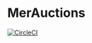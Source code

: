 # MerAuctions

[![CircleCI](https://circleci.com/gh/MerAuctions/MerAuctions.svg?style=svg)](https://circleci.com/gh/MerAuctions/MerAuctions)

